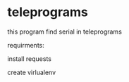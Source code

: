 # teleprograms
this program find serial in teleprograms

requirments:

install requests

create virlualenv
